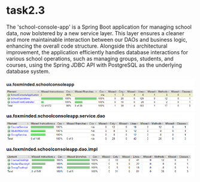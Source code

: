 # task2.3

The 'school-console-app' is a Spring Boot application for managing school data, now bolstered by a
new service layer. This layer ensures a cleaner and more maintainable interaction between our DAOs
and business logic, enhancing the overall code structure. Alongside this architectural improvement,
the application efficiently handles database interactions for various school operations, such as
managing groups, students, and courses, using the Spring JDBC API with PostgreSQL as the underlying
database system.

![img.png](test_coverage_schoolconsoleapp.PNG)
![img_1.png](test_coverage_services.PNG)
![img_2.png](test_coverage_dao.PNG)